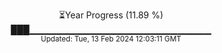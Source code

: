 <p align="center">
⏳Year Progress (11.89 %)<br>
███▁▁▁▁▁▁▁▁▁▁▁▁▁▁▁▁▁▁▁▁▁▁▁▁▁▁▁ <br>
<sub>Updated: Tue, 13 Feb 2024 12:03:11 GMT</sub>
</p>

